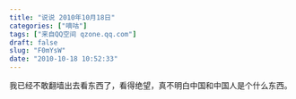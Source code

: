 ```yaml
---
title: "说说 2010年10月18日"
categories: ["嘀咕"]
tags: ["来自QQ空间 qzone.qq.com"]
draft: false
slug: "F0mYsW"
date: "2010-10-18 10:52:33"
---
```


我已经不敢翻墙出去看东西了，看得绝望，真不明白中国和中国人是个什么东西。
